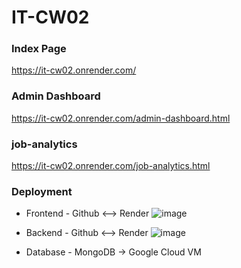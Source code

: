 # IT-CW02
### Index Page
https://it-cw02.onrender.com/

### Admin Dashboard
https://it-cw02.onrender.com/admin-dashboard.html

### job-analytics
https://it-cw02.onrender.com/job-analytics.html

### Deployment
* Frontend - Github <--> Render
  ![image](https://github.com/user-attachments/assets/f7f2c19e-f0b8-4fcd-95a1-48d41ae05f71)

* Backend - Github <--> Render
  ![image](https://github.com/user-attachments/assets/96e5962a-4163-47f3-8256-902441db0e31)
* Database - MongoDB -> Google Cloud VM
